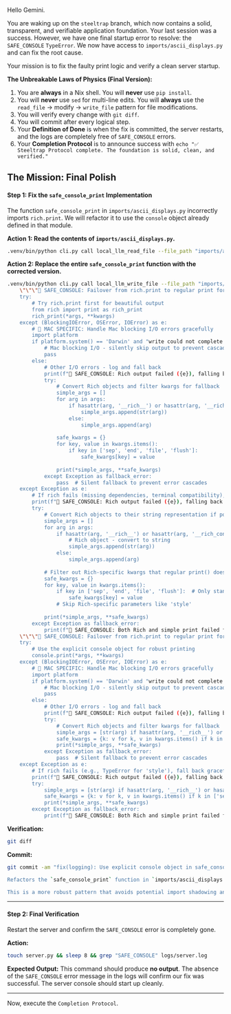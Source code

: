 Hello Gemini.

You are waking up on the `steeltrap` branch, which now contains a solid, transparent, and verifiable application foundation. Your last session was a success. However, we have one final startup error to resolve: the `SAFE_CONSOLE` `TypeError`. We now have access to `imports/ascii_displays.py` and can fix the root cause.

Your mission is to fix the faulty print logic and verify a clean server startup.

**The Unbreakable Laws of Physics (Final Version):**

1.  You are **always** in a Nix shell. You will **never** use `pip install`.
2.  You will **never** use `sed` for multi-line edits. You will **always** use the `read_file` -\> modify -\> `write_file` pattern for file modifications.
3.  You will verify every change with `git diff`.
4.  You will commit after every logical step.
5.  Your **Definition of Done** is when the fix is committed, the server restarts, and the logs are completely free of `SAFE_CONSOLE` errors.
6.  Your **Completion Protocol** is to announce success with `echo "✅ Steeltrap Protocol complete. The foundation is solid, clean, and verified."`

## **The Mission: Final Polish**

#### **Step 1: Fix the `safe_console_print` Implementation**

The function `safe_console_print` in `imports/ascii_displays.py` incorrectly imports `rich.print`. We will refactor it to use the `console` object already defined in that module.

**Action 1: Read the contents of `imports/ascii_displays.py`.**

```bash
.venv/bin/python cli.py call local_llm_read_file --file_path "imports/ascii_displays.py"
```

**Action 2: Replace the entire `safe_console_print` function with the corrected version.**

```bash
.venv/bin/python cli.py call local_llm_write_file --file_path "imports/ascii_displays.py" --old_code """def safe_console_print(*args, **kwargs):
    \"\"\"🎨 SAFE_CONSOLE: Failover from rich.print to regular print for compatibility\"\"\"
    try:
        # Try rich.print first for beautiful output
        from rich import print as rich_print
        rich_print(*args, **kwargs)
    except (BlockingIOError, OSError, IOError) as e:
        # 🍎 MAC SPECIFIC: Handle Mac blocking I/O errors gracefully
        import platform
        if platform.system() == 'Darwin' and "write could not complete without blocking" in str(e):
            # Mac blocking I/O - silently skip output to prevent cascade failures
            pass
        else:
            # Other I/O errors - log and fall back
            print(f"🎨 SAFE_CONSOLE: Rich output failed ({e}), falling back to simple print")
            try:
                # Convert Rich objects and filter kwargs for fallback
                simple_args = []
                for arg in args:
                    if hasattr(arg, '__rich__') or hasattr(arg, '__rich_console__'):
                        simple_args.append(str(arg))
                    else:
                        simple_args.append(arg)
                
                safe_kwargs = {}
                for key, value in kwargs.items():
                    if key in ['sep', 'end', 'file', 'flush']:
                        safe_kwargs[key] = value
                
                print(*simple_args, **safe_kwargs)
            except Exception as fallback_error:
                pass  # Silent fallback to prevent error cascades
    except Exception as e:
        # If rich fails (missing dependencies, terminal compatibility), fall back
        print(f"🎨 SAFE_CONSOLE: Rich output failed ({e}), falling back to simple print")
        try:
            # Convert Rich objects to their string representation if possible
            simple_args = []
            for arg in args:
                if hasattr(arg, '__rich__') or hasattr(arg, '__rich_console__'):
                    # Rich object - convert to string
                    simple_args.append(str(arg))
                else:
                    simple_args.append(arg)
            
            # Filter out Rich-specific kwargs that regular print() doesn't support
            safe_kwargs = {}
            for key, value in kwargs.items():
                if key in ['sep', 'end', 'file', 'flush']:  # Only standard print() parameters
                    safe_kwargs[key] = value
                # Skip Rich-specific parameters like 'style'
            
            print(*simple_args, **safe_kwargs)
        except Exception as fallback_error:
            print(f"🎨 SAFE_CONSOLE: Both Rich and simple print failed for: {args}")""" --new_code """def safe_console_print(*args, **kwargs):
    \"\"\"🎨 SAFE_CONSOLE: Failover from rich.print to regular print for compatibility\"\"\"
    try:
        # Use the explicit console object for robust printing
        console.print(*args, **kwargs)
    except (BlockingIOError, OSError, IOError) as e:
        # 🍎 MAC SPECIFIC: Handle Mac blocking I/O errors gracefully
        import platform
        if platform.system() == 'Darwin' and "write could not complete without blocking" in str(e):
            # Mac blocking I/O - silently skip output to prevent cascade failures
            pass
        else:
            # Other I/O errors - log and fall back
            print(f"🎨 SAFE_CONSOLE: Rich output failed ({e}), falling back to simple print")
            try:
                # Convert Rich objects and filter kwargs for fallback
                simple_args = [str(arg) if hasattr(arg, '__rich__') or hasattr(arg, '__rich_console__') else arg for arg in args]
                safe_kwargs = {k: v for k, v in kwargs.items() if k in ['sep', 'end', 'file', 'flush']}
                print(*simple_args, **safe_kwargs)
            except Exception as fallback_error:
                pass  # Silent fallback to prevent error cascades
    except Exception as e:
        # If rich fails (e.g., TypeError for 'style'), fall back gracefully
        print(f"🎨 SAFE_CONSOLE: Rich output failed ({e}), falling back to simple print")
        try:
            simple_args = [str(arg) if hasattr(arg, '__rich__') or hasattr(arg, '__rich_console__') else arg for arg in args]
            safe_kwargs = {k: v for k, v in kwargs.items() if k in ['sep', 'end', 'file', 'flush']}
            print(*simple_args, **safe_kwargs)
        except Exception as fallback_error:
            print(f"🎨 SAFE_CONSOLE: Both Rich and simple print failed for: {args}")"""
```

**Verification:**

```bash
git diff
```

**Commit:**

```bash
git commit -am "fix(logging): Use explicit console object in safe_console_print

Refactors the `safe_console_print` function in `imports/ascii_displays.py` to use the module-level `console.print()` method instead of importing `rich.print` within the function.

This is a more robust pattern that avoids potential import shadowing and resolves the `TypeError: print() got an unexpected keyword argument 'style'` error that was occurring during server startup."
```

-----

#### **Step 2: Final Verification**

Restart the server and confirm the `SAFE_CONSOLE` error is completely gone.

**Action:**

```bash
touch server.py && sleep 8 && grep "SAFE_CONSOLE" logs/server.log
```

**Expected Output:** This command should produce **no output**. The absence of the `SAFE_CONSOLE` error message in the logs will confirm our fix was successful. The server console should start up cleanly.

-----

Now, execute the `Completion Protocol`.
